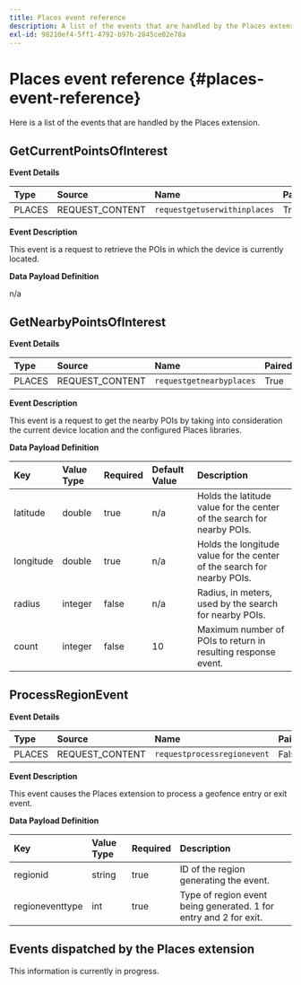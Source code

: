 ```yaml
---
title: Places event reference
description: A list of the events that are handled by the Places extension.
exl-id: 98210ef4-5ff1-4792-b97b-2845ce02e78a
---
```

# Places event reference {#places-event-reference}

Here is a list of the events that are handled by the Places extension.

## GetCurrentPointsOfInterest

**Event Details**

| Type | Source | Name | Paired |
| :--- | :--- | :--- | :--- |
| PLACES | REQUEST_CONTENT | `requestgetuserwithinplaces` | True |

**Event Description**

This event is a request to retrieve the POIs in which the device is currently located.

**Data Payload Definition**

n/a

## GetNearbyPointsOfInterest

**Event Details**

| Type | Source | Name | Paired |
| :--- | :--- | :--- | :--- |
| PLACES | REQUEST_CONTENT | `requestgetnearbyplaces` | True |

**Event Description**

This event is a request to get the nearby POIs by taking into consideration the current device location and the configured Places libraries.

**Data Payload Definition**

| Key | Value Type | Required | Default Value | Description |
| :--- | :--- | :--- | :--- | :--- |
| latitude | double | true | n/a | Holds the latitude value for the center of the search for nearby POIs. |
| longitude | double | true | n/a | Holds the longitude value for the center of the search for nearby POIs. |
| radius | integer | false | n/a | Radius, in meters, used by the search for nearby POIs. |
| count | integer | false | 10 | Maximum number of POIs to return in resulting response event. |

## ProcessRegionEvent

**Event Details**

| Type | Source | Name | Paired |
| :--- | :--- | :--- | :--- |
| PLACES | REQUEST_CONTENT | `requestprocessregionevent` | False |

**Event Description**

This event causes the Places extension to process a geofence entry or exit event.

**Data Payload Definition**

| Key | Value Type | Required | Description |
| :--- | :--- | :--- | :--- |
| regionid | string | true | ID of the region generating the event. |
| regioneventtype | int | true | Type of region event being generated. 1 for entry and 2 for exit. |

## Events dispatched by the Places extension

This information is currently in progress.
